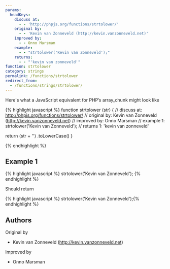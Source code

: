 ```yaml
---
params:
  headKeys:
    discuss at:
      - - 'http://phpjs.org/functions/strtolower/'
    original by:
      - - 'Kevin van Zonneveld (http://kevin.vanzonneveld.net)'
    improved by:
      - - Onno Marsman
    example:
      - - "strtolower('Kevin van Zonneveld');"
    returns:
      - - "'kevin van zonneveld'"
function: strtolower
category: strings
permalink: /functions/strtolower
redirect_from:
  - /functions/strings/strtolower/
---
```


<!-- WARNING! This file is auto generated by `npm run web:inject`, do not edit by hand -->

Here's what a JavaScript equivalent for PHP’s array_chunk might look like

{% highlight javascript %}
function strtolower (str) {
  //  discuss at: http://phpjs.org/functions/strtolower/
  // original by: Kevin van Zonneveld (http://kevin.vanzonneveld.net)
  // improved by: Onno Marsman
  //   example 1: strtolower('Kevin van Zonneveld');
  //   returns 1: 'kevin van zonneveld'

  return (str + '')
    .toLowerCase()
}

{% endhighlight %}

## Example 1

{% highlight javascript %}
strtolower('Kevin van Zonneveld');
{% endhighlight %}

Should return

{% highlight javascript %}
strtolower('Kevin van Zonneveld');{% endhighlight %}


## Authors


Original by

- Kevin van Zonneveld (http://kevin.vanzonneveld.net)


Improved by

- Onno Marsman

